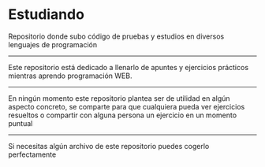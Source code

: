 # Estudiando
Repositorio donde subo código de pruebas y estudios en diversos lenguajes
de programación

---

Este repositorio está dedicado a llenarlo de apuntes y ejercicios prácticos
mientras aprendo programación WEB.

---

En ningún momento este repositorio plantea ser de utilidad en algún aspecto
concreto, se comparte para que cualquiera pueda ver ejercicios resueltos o
compartir con alguna persona un ejercicio en un momento puntual

---

Si necesitas algún archivo de este repositorio puedes cogerlo perfectamente
